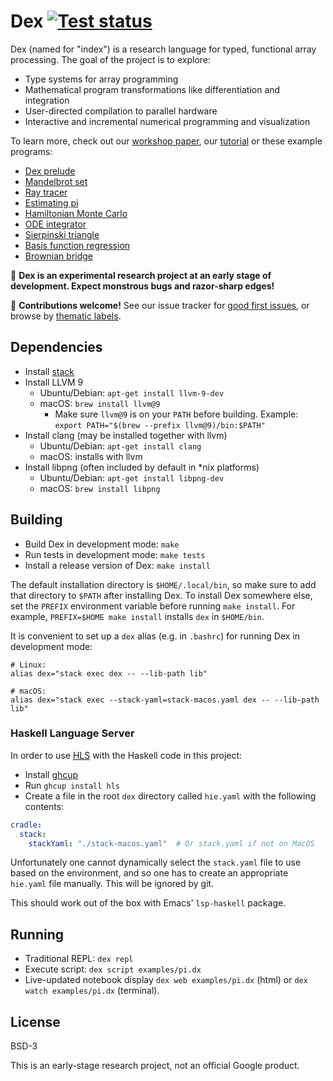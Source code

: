 # Dex [![Test status](https://github.com/google-research/dex-lang/workflows/Tests/badge.svg)](https://github.com/google-research/dex-lang/actions?query=workflow%3ATests)
Dex (named for "index") is a research language for typed, functional array
processing. The goal of the project is to explore:

  * Type systems for array programming
  * Mathematical program transformations like differentiation and integration
  * User-directed compilation to parallel hardware
  * Interactive and incremental numerical programming and visualization

To learn more, check out our
[workshop paper](https://openreview.net/pdf?id=rJxd7vsWPS),
our [tutorial](https://google-research.github.io/dex-lang/examples/tutorial.html)
or these example programs:

  * [Dex prelude](https://google-research.github.io/dex-lang/prelude.html)
  * [Mandelbrot set](https://google-research.github.io/dex-lang/examples/mandelbrot.html)
  * [Ray tracer](https://google-research.github.io/dex-lang/examples/raytrace.html)
  * [Estimating pi](https://google-research.github.io/dex-lang/examples/pi.html)
  * [Hamiltonian Monte Carlo](https://google-research.github.io/dex-lang/examples/mcmc.html)
  * [ODE integrator](https://google-research.github.io/dex-lang/examples/ode-integrator.html)
  * [Sierpinski triangle](https://google-research.github.io/dex-lang/examples/sierpinski.html)
  * [Basis function regression](https://google-research.github.io/dex-lang/examples/regression.html)
  * [Brownian bridge](https://google-research.github.io/dex-lang/examples/brownian_motion.html)

🚨 **Dex is an experimental research project at an early stage of
development. Expect monstrous bugs and razor-sharp edges!**

🤝 **Contributions welcome!** See our issue tracker for [good first issues](https://github.com/google-research/dex-lang/labels/good%20first%20issue), or browse by [thematic labels](https://github.com/google-research/dex-lang/labels).

## Dependencies

  * Install [stack](https://www.haskellstack.org)
  * Install LLVM 9
    * Ubuntu/Debian: `apt-get install llvm-9-dev`
    * macOS: `brew install llvm@9`
      * Make sure `llvm@9` is on your `PATH` before building. Example: `export PATH="$(brew --prefix llvm@9)/bin:$PATH"`
  * Install clang (may be installed together with llvm)
    * Ubuntu/Debian: `apt-get install clang`
    * macOS: installs with llvm
  * Install libpng (often included by default in *nix platforms)
    * Ubuntu/Debian: `apt-get install libpng-dev`
    * macOS: `brew install libpng`

## Building

 * Build Dex in development mode: `make`
 * Run tests in development mode: `make tests`
 * Install a release version of Dex: `make install`

The default installation directory is `$HOME/.local/bin`, so make sure to add
that directory to `$PATH` after installing Dex. To install Dex somewhere else,
set the `PREFIX` environment variable before running `make install`. For
example, `PREFIX=$HOME make install` installs `dex` in `$HOME/bin`.

It is convenient to set up a `dex` alias (e.g. in `.bashrc`) for running Dex in
development mode:

```console
# Linux:
alias dex="stack exec dex -- --lib-path lib"

# macOS:
alias dex="stack exec --stack-yaml=stack-macos.yaml dex -- --lib-path lib"
```

### Haskell Language Server

In order to use [HLS](https://github.com/haskell/haskell-language-server) with
the Haskell code in this project:

- Install [ghcup](https://www.haskell.org/ghcup/)
- Run `ghcup install hls`
- Create a file in the root `dex` directory called `hie.yaml` with the following
contents:

```yaml
cradle:
  stack:
    stackYaml: "./stack-macos.yaml"  # Or stack.yaml if not on MacOS
```

Unfortunately one cannot dynamically select the `stack.yaml` file to use based
on the environment, and so one has to create an appropriate `hie.yaml` file
manually. This will be ignored by git.

This should work out of the box with Emacs' `lsp-haskell` package.

## Running

  * Traditional REPL: `dex repl`
  * Execute script: `dex script examples/pi.dx`
  * Live-updated notebook display `dex web examples/pi.dx` (html) or `dex watch
    examples/pi.dx` (terminal).

## License

BSD-3

This is an early-stage research project, not an official Google product.
